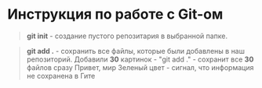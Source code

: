 # Инструкция по работе с Git-ом

> **git init** - создание пустого репозитария в выбранной папке.

> **git add .** - сохранить все файлы, которые были добавлены в наш репозиторий. Добавили **30** картинок - "git add ." - сохранит все **30** файлов сразу
Привет, мир
Зеленый цвет - сигнал, что информация не сохранена в Гите